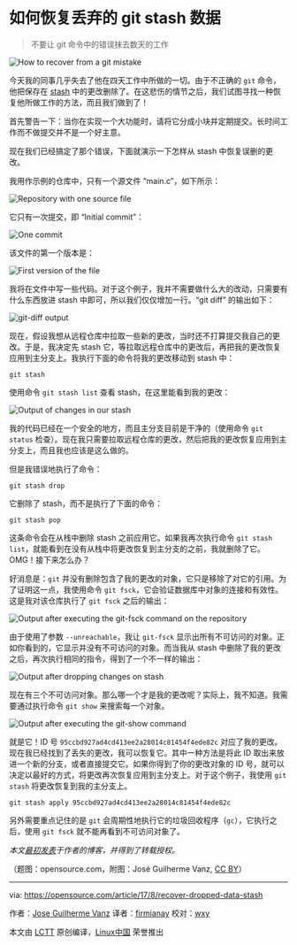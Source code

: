 如何恢复丢弃的 git stash 数据
============================================================

> 不要让 git 命令中的错误抹去数天的工作

![How to recover from a git mistake](https://opensource.com/sites/default/files/styles/image-full-size/public/lead-images/bubblehands_fromRHT_520_0612LL.png?itok=_iQ2dO3S "How to recover from a git mistake")

今天我的同事几乎失去了他在四天工作中所做的一切。由于不正确的 `git` 命令，他把保存在 [stash][20] 中的更改删除了。在这悲伤的情节之后，我们试图寻找一种恢复他所做工作的方法，而且我们做到了！

首先警告一下：当你在实现一个大功能时，请将它分成小块并定期提交。长时间工作而不做提交并不是一个好主意。

现在我们已经搞定了那个错误，下面就演示一下怎样从 stash 中恢复误删的更改。

我用作示例的仓库中，只有一个源文件 “main.c”，如下所示：

![Repository with one source file](https://opensource.com/sites/default/files/u128651/missing_data_from_stash_01.jpeg "Repository with one source file")

它只有一次提交，即 “Initial commit”：

![One commit](https://opensource.com/sites/default/files/u128651/missing_data_from_stash_02.jpeg "One commit")

该文件的第一个版本是：

![First version of the file](https://opensource.com/sites/default/files/u128651/missing_data_from_stash_03.jpeg "First version of the file")

我将在文件中写一些代码。对于这个例子，我并不需要做什么大的改动，只需要有什么东西放进 stash 中即可，所以我们仅仅增加一行。“git diff” 的输出如下：

![git-diff output ](https://opensource.com/sites/default/files/u128651/missing_data_from_stash_04.jpeg "git-diff output ")

现在，假设我想从远程仓库中拉取一些新的更改，当时还不打算提交我自己的更改。于是，我决定先 stash 它，等拉取远程仓库中的更改后，再把我的更改恢复应用到主分支上。我执行下面的命令将我的更改移动到 stash 中：

```
git stash
```

使用命令 `git stash list` 查看 stash，在这里能看到我的更改：

![Output of changes in our stash](https://opensource.com/sites/default/files/u128651/missing_data_from_stash_06.jpeg "Output of changes in our stash")

我的代码已经在一个安全的地方，而且主分支目前是干净的（使用命令 `git status` 检查）。现在我只需要拉取远程仓库的更改，然后把我的更改恢复应用到主分支上，而且我也应该是这么做的。

但是我错误地执行了命令：

```
git stash drop
```

它删除了 stash，而不是执行了下面的命令：

```
git stash pop
```

这条命令会在从栈中删除 stash 之前应用它。如果我再次执行命令 `git stash list`，就能看到在没有从栈中将更改恢复到主分支的之前，我就删除了它。OMG！接下来怎么办？

好消息是：`git` 并没有删除包含了我的更改的对象，它只是移除了对它的引用。为了证明这一点，我使用命令 `git fsck`，它会验证数据库中对象的连接和有效性。这是我对该仓库执行了 `git fsck` 之后的输出：

![Output after executing the git-fsck command on the repository](https://opensource.com/sites/default/files/u128651/missing_data_from_stash_07.jpeg "Output after executing the git-fsck command on the repository")

由于使用了参数 `--unreachable`，我让 `git-fsck` 显示出所有不可访问的对象。正如你看到的，它显示并没有不可访问的对象。而当我从 stash 中删除了我的更改之后，再次执行相同的指令，得到了一个不一样的输出：

![Output after dropping changes on stash](https://opensource.com/sites/default/files/u128651/missing_data_from_stash_08.jpeg "Output after dropping changes on stash")

现在有三个不可访问对象。那么哪一个才是我的更改呢？实际上，我不知道。我需要通过执行命令 `git show` 来搜索每一个对象。

![Output after executing the git-show command ](https://opensource.com/sites/default/files/u128651/missing_data_from_stash_09.jpeg "Output after executing the git-show command ")

就是它！ID 号 `95ccbd927ad4cd413ee2a28014c81454f4ede82c` 对应了我的更改。现在我已经找到了丢失的更改，我可以恢复它。其中一种方法是将此 ID 取出来放进一个新的分支，或者直接提交它。如果你得到了你的更改对象的 ID 号，就可以决定以最好的方式，将更改再次恢复应用到主分支上。对于这个例子，我使用 `git stash` 将更改恢复到我的主分支上。

```
git stash apply 95ccbd927ad4cd413ee2a28014c81454f4ede82c
```

另外需要重点记住的是 `git` 会周期性地执行它的垃圾回收程序（`gc`），它执行之后，使用 `git fsck` 就不能再看到不可访问对象了。

 _本文[最初发表][18]于作者的博客，并得到了转载授权。_


（题图：opensource.com，附图：José Guilherme Vanz, [CC BY][1]）

--------------------------------------------------------------------------------

via: https://opensource.com/article/17/8/recover-dropped-data-stash

作者：[Jose Guilherme Vanz][a]
译者：[firmianay](https://github.com/firmianay)
校对：[wxy](https://github.com/wxy)

本文由 [LCTT](https://github.com/LCTT/TranslateProject) 原创编译，[Linux中国](https://linux.cn/) 荣誉推出

[a]:https://opensource.com/users/jvanz
[1]:https://creativecommons.org/licenses/by/4.0/
[2]:https://creativecommons.org/licenses/by/4.0/
[3]:https://creativecommons.org/licenses/by/4.0/
[4]:https://creativecommons.org/licenses/by/4.0/
[5]:https://creativecommons.org/licenses/by/4.0/
[6]:https://creativecommons.org/licenses/by/4.0/
[7]:https://creativecommons.org/licenses/by/4.0/
[8]:https://creativecommons.org/licenses/by/4.0/
[9]:https://opensource.com/file/366691
[10]:https://opensource.com/file/366696
[11]:https://opensource.com/file/366701
[12]:https://opensource.com/file/366706
[13]:https://opensource.com/file/366711
[14]:https://opensource.com/file/366716
[15]:https://opensource.com/file/366721
[16]:https://opensource.com/file/366726
[17]:https://opensource.com/article/17/8/recover-dropped-data-stash?rate=BUOLRB3pka4kgSQFTTEfX7_HJrX6duyjronp9GABnGU
[18]:http://jvanz.com/recovering-missed-data-from-stash.html#recovering-missed-data-from-stash
[19]:https://opensource.com/user/94726/feed
[20]:https://www.git-scm.com/docs/git-stash
[21]:https://opensource.com/users/jvanz
[22]:https://opensource.com/users/jvanz
[23]:https://opensource.com/article/17/8/recover-dropped-data-stash#comments
